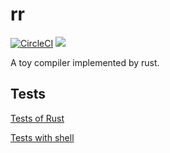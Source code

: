 # rr

[![CircleCI](https://circleci.com/gh/YSawc/rr.svg?style=shield)](https://circleci.com/gh/YSawc/rr)
[![](http://img.shields.io/badge/license-MIT-blue.svg)](./LICENSE)

A toy compiler implemented by rust.

## Tests

[Tests of Rust](https://github.com/YSawc/rr/tree/master/src/tests)

[Tests with shell](https://github.com/YSawc/rr/blob/master/test.sh)
